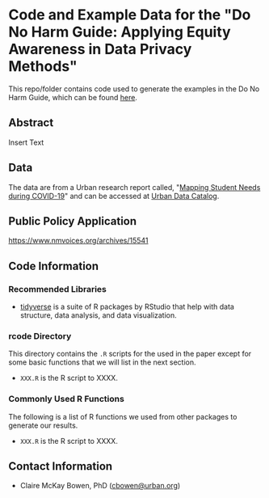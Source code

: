 # Code and Example Data for the "Do No Harm Guide: Applying Equity Awareness in Data Privacy Methods"

This repo/folder contains code used to generate the examples in the Do No Harm Guide, which can be found [here](XXXX).

## Abstract
Insert Text

## Data
The data are from a Urban research report called, "[Mapping Student Needs during COVID-19](https://www.urban.org/research/publication/mapping-student-needs-during-covid-19)" and can be accessed at [Urban Data Catalog](https://datacatalog.urban.org/dataset/household-conditions-geographic-school-district).

## Public Policy Application
https://www.nmvoices.org/archives/15541

## Code Information

### Recommended Libraries
- [tidyverse](https://www.tidyverse.org/) is a suite of R packages by RStudio that help with data structure, data analysis, and data visualization.

### rcode Directory

This directory contains the `.R` scripts for the used in the paper except for some basic functions that we will list in the next section.

  - `XXX.R` is the R script to XXXX.
  
### Commonly Used R Functions
The following is a list of R functions we used from other packages to generate our results.

  - `XXX.R` is the R script to XXXX.


## Contact Information
- Claire McKay Bowen, PhD (cbowen@urban.org)